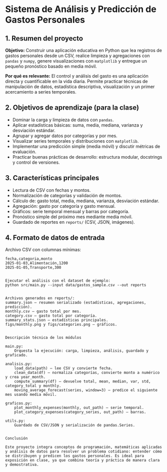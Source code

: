 # Sistema de Análisis y Predicción de Gastos Personales

## 1. Resumen del proyecto

**Objetivo:** Construir una aplicación educativa en Python que lea registros de gastos personales desde un CSV, realice limpieza y agregaciones con `pandas` y `numpy`, genere visualizaciones con `matplotlib` y entregue un pequeño pronóstico basado en media móvil.


**Por qué es relevante:** El control y análisis del gasto es una aplicación directa y cuantificable en la vida diaria. Permite practicar técnicas de manipulación de datos, estadística descriptiva, visualización y un primer acercamiento a series temporales.


## 2. Objetivos de aprendizaje (para la clase)

- Dominar la carga y limpieza de datos con `pandas`.
- Aplicar estadísticas básicas: suma, media, mediana, varianza y desviación estándar.
- Agrupar y agregar datos por categorías y por mes.
- Visualizar series temporales y distribuciones con `matplotlib`.
- Implementar una predicción simple (media móvil) y discutir métricas de evaluación.
- Practicar buenas prácticas de desarrollo: estructura modular, docstrings y control de versiones.


## 3. Características principales

- Lectura de CSV con fechas y montos.
- Normalización de categorías y validación de montos.
- Cálculo de: gasto total, media, mediana, varianza, desviación estándar.
- Agregación: gasto por categoría y gasto mensual.
- Gráficos: serie temporal mensual y barras por categoría.
- Pronóstico simple del próximo mes mediante media móvil.
- Guardado de reportes en `reports/` (CSV, JSON, imágenes).


## 4. Formato de datos de entrada
Archivo CSV con columnas mínimas:


```csv
fecha,categoria,monto
2025-01-03,Alimentación,1200
2025-01-05,Transporte,300


Ejecutar el análisis con el dataset de ejemplo:
python src/main.py --input data/gastos_sample.csv --out reports


Archivos generados en reports/:
summary.json — resumen serializado (estadísticas, agregaciones, predicción).
monthly.csv — gasto total por mes.
category.csv — gasto total por categoría.
summary_stats.json — estadísticas principales.
figs/monthly.png y figs/categories.png — gráficos.


Descripción técnica de los módulos

main.py: 
    Orquesta la ejecución: carga, limpieza, análisis, guardado y graficado.

analisis.py: 
    load_data(path) — lee CSV y convierte fecha.
    clean_data(df) — normaliza categorías, convierte monto a numérico y crea year_month.
    compute_summary(df) — devuelve total, mean, median, var, std, category_total y monthly.
    moving_average_forecast(series, window=3) — predice el siguiente mes usando media móvil.

graficos.py: 
    plot_monthly_expenses(monthly, out_path) — serie temporal.
    plot_category_expenses(category_series, out_path) — barras.

utils.py:
    Guardado de CSV/JSON y serialización de pandas.Series.


Conclusión

Este proyecto integra conceptos de programación, matemáticas aplicadas y análisis de datos para resolver un problema cotidiano: entender cómo se distribuyen y predicen los gastos personales. Es ideal para exposición en clase, ya que combina teoría y práctica de manera clara y demostrativa.